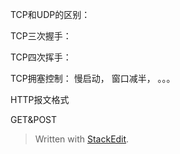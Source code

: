 
TCP和UDP的区别：



TCP三次握手：




TCP四次挥手：



TCP拥塞控制：
慢启动， 窗口减半， 。。。



HTTP报文格式


GET&POST

> Written with [StackEdit](https://stackedit.io/).
<!--stackedit_data:
eyJoaXN0b3J5IjpbMTA1ODYyODk0OV19
-->